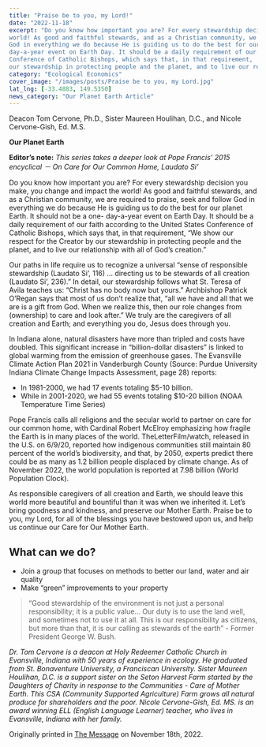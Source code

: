```yaml
---
title: "Praise be to you, my Lord!"
date: "2022-11-18"
excerpt: "Do you know how important you are? For every stewardship decision you make, you change and impact the
world! As good and faithful stewards, and as a Christian community, we are required to praise, seek and follow
God in everything we do because He is guiding us to do the best for our planet Earth. It should not be a one-
day-a-year event on Earth Day. It should be a daily requirement of our faith according to the United States
Conference of Catholic Bishops, which says that, in that requirement, 'We show our respect for the Creator by
our stewardship in protecting people and the planet, and to live our relationship with all of God’s creation.'"
category: "Ecological Economics"
cover_image: "/images/posts/Praise be to you, my Lord.jpg"
lat_lng: [-33.4883, 149.5350]
news_category: "Our Planet Earth Article"
---
```


Deacon Tom Cervone, Ph.D., Sister Maureen Houlihan, D.C., and Nicole Cervone-Gish, Ed. M.S.

**Our Planet Earth**

**Editor’s note:** _This series takes a deeper look at Pope Francis’ 2015 encyclical － On Care for Our Common
Home, Laudato Si’_

Do you know how important you are? For every stewardship decision you make, you change and impact the
world! As good and faithful stewards, and as a Christian community, we are required to praise, seek and follow
God in everything we do because He is guiding us to do the best for our planet Earth. It should not be a one-
day-a-year event on Earth Day. It should be a daily requirement of our faith according to the United States
Conference of Catholic Bishops, which says that, in that requirement, “We show our respect for the Creator by
our stewardship in protecting people and the planet, and to live our relationship with all of God’s creation.”

Our paths in life require us to recognize a universal “sense of responsible stewardship (Laudato Si’, 116) …
directing us to be stewards of all creation (Laudato Si’, 236).” In detail, our stewardship follows what St. Teresa
of Avila teaches us: “Christ has no body now but yours.” Archbishop Patrick O’Regan says that most of us
don’t realize that, “all we have and all that we are is a gift from God. When we realize this, then our role
changes from (ownership) to care and look after.” We truly are the caregivers of all creation and Earth; and
everything you do, Jesus does through you.

In Indiana alone, natural disasters have more than tripled and costs have doubled. This significant increase in
“billion-dollar disasters” is linked to global warming from the emission of greenhouse gases. The Evansville
Climate Action Plan 2021 in Vanderburgh County (Source: Purdue University Indiana Climate Change Impacts
Assessment, page 28) reports:

- In 1981-2000, we had 17 events totaling $5-10 billion.
- While in 2001-2020, we had 55 events totaling $10-20 billion (NOAA Temperature Time Series)

Pope Francis calls all religions and the secular world to partner on care for our common home, with Cardinal
Robert McElroy emphasizing how fragile the Earth is in many places of the world. TheLetterFilm/watch,
released in the U.S. on 6/9/20, reported how indigenous communities still maintain 80 percent of the world’s
biodiversity, and that, by 2050, experts predict there could be as many as 1.2 billion people displaced by climate
change. As of November 2022, the world population is reported at 7.98 billion (World Population Clock).

As responsible caregivers of all creation and Earth, we should leave this world more beautiful and bountiful
than it was when we inherited it. Let’s bring goodness and kindness, and preserve our Mother Earth. Praise be
to you, my Lord, for all of the blessings you have bestowed upon us, and help us continue our Care for Our
Mother Earth.

## What can we do?

- Join a group that focuses on methods to better our land, water and air quality
- Make “green” improvements to your property

> “Good stewardship of the environment is not just a personal responsibility; it is a public value... Our duty is to
> use the land well, and sometimes not to use it at all. This is our responsibility as citizens, but more than that, it
> is our calling as stewards of the earth” - Former President George W. Bush.

_Dr. Tom Cervone is a deacon at Holy Redeemer Catholic Church in Evansville, Indiana with 50 years of
experience in ecology. He graduated from St. Bonaventure University, a Franciscan University. Sister Maureen
Houlihan, D.C. is a support sister on the Seton Harvest Farm started by the Daughters of Charity in response to
the Communities - Care of Mother Earth. This CSA (Community Supported Agriculture) Farm grows all natural
produce for shareholders and the poor. Nicole Cervone-Gish, Ed. MS. is an award winning ELL (English
Language Learner) teacher, who lives in Evansville, Indiana with her family._

Originally printed in [The Message](https://evdiomessage.org/) on November 18th, 2022.
